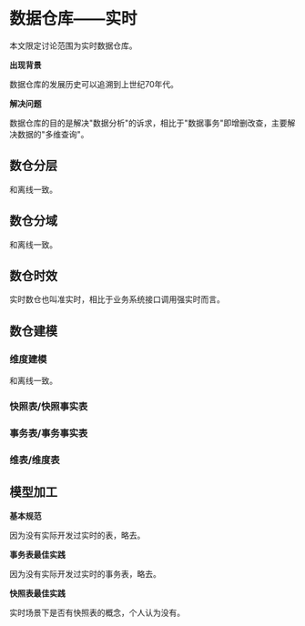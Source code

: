 # 数据仓库——实时

本文限定讨论范围为实时数据仓库。

**出现背景**

数据仓库的发展历史可以追溯到上世纪70年代。

**解决问题**

数据仓库的目的是解决"数据分析"的诉求，相比于"数据事务"即增删改查，主要解决数据的"多维查询"。

## 数仓分层

和离线一致。

## 数仓分域

和离线一致。

## 数仓时效

实时数仓也叫准实时，相比于业务系统接口调用强实时而言。

## 数仓建模

### 维度建模

和离线一致。

### 快照表/快照事实表



### 事务表/事务事实表



### 维表/维度表



## 模型加工

**基本规范**

因为没有实际开发过实时的表，略去。

**事务表最佳实践**

因为没有实际开发过实时的事务表，略去。

**快照表最佳实践**

实时场景下是否有快照表的概念，个人认为没有。
